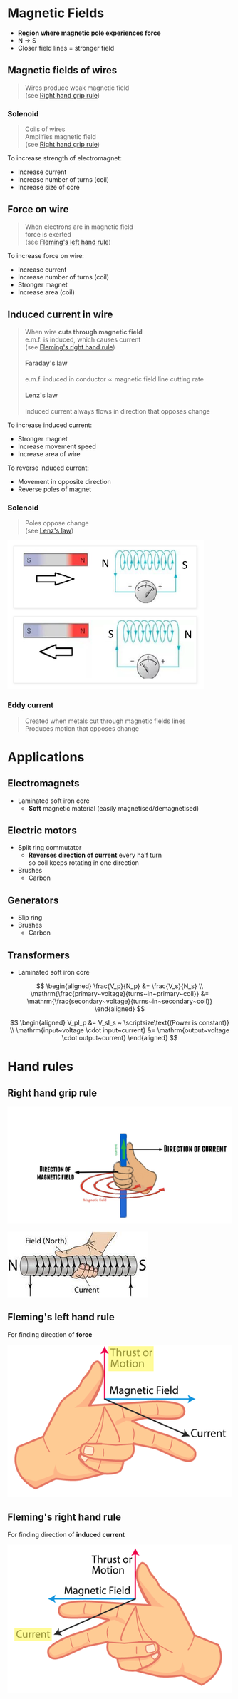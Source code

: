 # Magnetic Fields

- **Region where magnetic pole experiences force**
- N → S
- Closer field lines = stronger field

## Magnetic fields of wires

> Wires produce weak magnetic field \
> (see [Right hand grip rule](#right-hand-grip-rule))

### Solenoid

> Coils of wires \
> Amplifies magnetic field \
> (see [Right hand grip rule](#right-hand-grip-rule))

<p></p>
To increase strength of electromagnet:

- Increase current
- Increase number of turns (coil)
- Increase size of core

## Force on wire

> When electrons are in magnetic field \
> force is exerted \
> (see [Fleming's left hand rule](#flemings-left-hand-rule))

<p></p>
To increase force on wire:

- Increase current
- Increase number of turns (coil)
- Stronger magnet
- Increase area (coil)

## Induced current in wire

> When wire **cuts through magnetic field** \
> e.m.f. is induced, which causes current \
> (see [Fleming's right hand rule](#flemings-right-hand-rule))
>
> #### Faraday's law
> $\text{e.m.f. induced in conductor} \propto \text{magnetic field line cutting rate}$
>
> #### Lenz's law
> Induced current always flows in direction that opposes change

<p></p>
To increase induced current:

- Stronger magnet
- Increase movement speed
- Increase area of wire

<p></p>
To reverse induced current:

- Movement in opposite direction
- Reverse poles of magnet

### Solenoid

> Poles oppose change \
> (see [Lenz's law](#lenzs-law))

![Lenz's law on induced poles of solenoid](images/lenzs-law.png)

### Eddy current

> Created when metals cut through magnetic fields lines \
> Produces motion that opposes change

# Applications

## Electromagnets

- Laminated soft iron core
    - **Soft** magnetic material (easily magnetised/demagnetised)

## Electric motors

- Split ring commutator
    - **Reverses direction of current** every half turn \
      so coil keeps rotating in one direction
- Brushes
    - Carbon

## Generators

- Slip ring
- Brushes
    - Carbon

## Transformers

- Laminated soft iron core

$$
\begin{aligned}
  \frac{V_p}{N_p} &= \frac{V_s}{N_s} \\
  \mathrm{\frac{primary~voltage}{turns~in~primary~coil}} &= \mathrm{\frac{secondary~voltage}{turns~in~secondary~coil}}
\end{aligned}
$$

$$
\begin{aligned}
  V_pI_p &= V_sI_s ~ \scriptsize\text{(Power is constant)} \\
  \mathrm{input~voltage \cdot input~current} &= \mathrm{output~voltage \cdot output~current}
\end{aligned}
$$

# Hand rules

## Right hand grip rule

![Right hand grip rule](images/rule-right-hand-grip.jpg)

![Right hand grip rule for solenoids](images/rule-right-hand-grip-solenoid.jpeg)

## Fleming's left hand rule

For finding direction of **force**

![Fleming's left hand rule](images/rule-flemings-left-hand.png)

## Fleming's right hand rule

For finding direction of **induced current**

![Fleming's right hand rule](images/rule-flemings-right-hand.png)
